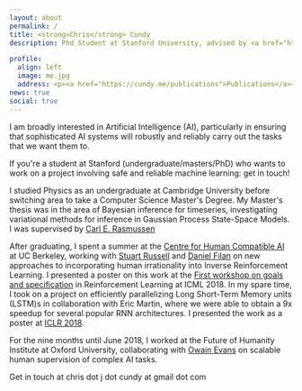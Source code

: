 ```yaml
---
layout: about
permalink: /
title: <strong>Chris</strong> Cundy
description: Phd Student at Stanford University, advised by <a href="https://cs.stanford.edu/~ermon/">Stefano Ermon</a>

profile:
  align: left
  image: me.jpg
  address: <p><a href="https://cundy.me/publications">Publications</a></p><p><a href="https://cundy.me/teaching">Teaching</a></p> <p><a href="https://cundy.me/blog">Blog</a></p>
news: true
social: true
---
```


I am broadly interested in Artificial Intelligence (AI), particularly in
ensuring that sophisticated AI systems will robustly and reliably carry out the
tasks that we want them to.

If you're a student at Stanford (undergraduate/masters/PhD) who wants to work on
a project involving safe and reliable machine learning: get in touch!

I studied Physics as an undergraduate at Cambridge University before switching
area to take a Computer Science Master's Degree. My Master's thesis was in the
area of Bayesian inference for timeseries, investigating variational methods for
inference in Gaussian Process State-Space Models. I was supervised
by [Carl E. Rasmussen](http://mlg.eng.cam.ac.uk/carl)

After graduating, I spent a summer at
the [Centre for Human Compatible AI](http://humancompatible.ai) at
UC Berkeley, working with [Stuart Russell](https://people.eecs.berkeley.edu/~russell)
and [Daniel Filan](http://danielfilan.com) on new approaches to incorporating human irrationality into
Inverse Reinforcement Learning. I presented a poster on this work at
the [First workshop on goals and specification](https://sites.google.com/view/goalsrl/home)
in Reinforcement Learning at ICML 2018. In my spare time, I
took on a project on efficiently parallelizing Long Short-Term Memory units
(LSTM)s in collaboration with Eric Martin, where we were able to obtain a 9x
speedup for several popular RNN architectures. I presented the work as a poster
at [ICLR 2018](https://openreview.net/forum?id=SkHEwdgCZ).

For the nine months until June 2018, I worked at the Future of Humanity
Institute at Oxford University, collaborating
with [Owain Evans](https://owainevans.github.io) on scalable human
supervision of complex AI tasks.

Get in touch at chris dot j dot cundy at gmail dot com